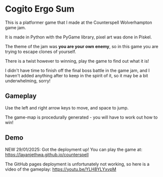 
# Cogito Ergo Sum

This is a platformer game that I made at the Counterspell Wolverhampton game jam.

It is made in Python with the PyGame library, pixel art was done in Piskel.

The theme of the jam was **you are your own enemy**, so in this game you are trying to escape clones of yourself.

There is a twist however to winning, play the game to find out what it is!

I didn't have time to finish off the final boss battle in the game jam, and I haven't added anything after to keep in the spirit of it, so it may be a bit underwhelming, sorry!

## Gameplay

Use the left and right arrow keys to move, and space to jump.

The game-map is procedurally generated - you will have to work out how to win!

## Demo

NEW 29/01/2025: Got the deployment up! You can play the game at: https://layanjethwa.github.io/counterspell


The GitHub pages deployment is unfortunately not working, so here is a video of the gameplay: https://youtu.be/YLH8YLYxvpM
